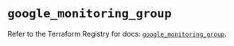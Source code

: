 # `google_monitoring_group`

Refer to the Terraform Registry for docs: [`google_monitoring_group`](https://registry.terraform.io/providers/hashicorp/google/6.49.2/docs/resources/monitoring_group).
